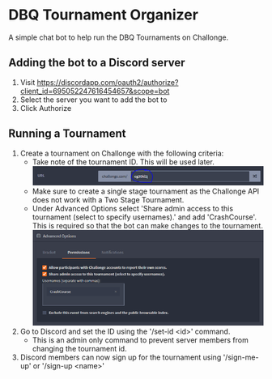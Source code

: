 # DBQ Tournament Organizer
A simple chat bot to help run the DBQ Tournaments on Challonge.

## Adding the bot to a Discord server
1. Visit https://discordapp.com/oauth2/authorize?client_id=695052247616454657&scope=bot
2. Select the server you want to add the bot to
3. Click Authorize

## Running a Tournament
1. Create a tournament on Challonge with the following criteria: 
    - Take note of the tournament ID. This will be used later.
    ![Tournament ID on Challonge](images/tournament-id.png)
    - Make sure to create a single stage tournament as the Challonge API does not work with a Two Stage Tournament. 
    - Under Advanced Options select 'Share admin access to this tournament (select to specify usernames).' and add 'CrashCourse'. This is required so that the bot can make changes to the tournament.
    ![Permissions](images/permissions.png)
2. Go to Discord and set the ID using the '/set-id \<id>' command. 
    - This is an admin only command to prevent server members from changing the tournament id.
3. Discord members can now sign up for the tournament using '/sign-me-up' or '/sign-up \<name>'

